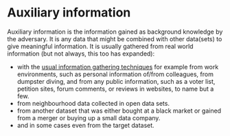 # Auxiliary information

Auxiliary information is the information gained as background knowledge by the adversary. It is any data that might be combined with other data(sets) to give meaningful information. It is usually gathered from real world information (but not always, this too has expanded):

* with the [usual information gathering techniques](red-recon:index) for example from work environments, such as personal information of/from colleagues, from dumpster diving, and from any public information, such as a voter list, petition sites, forum comments, or reviews in websites, to name but a few.
* from neighbourhood data collected in open data sets.
* from another dataset that was either bought at a black market or gained from a merger or buying up a small data company.
* and in some cases even from the target dataset.

